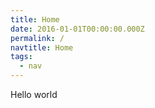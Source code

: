 ```yaml
---
title: Home
date: 2016-01-01T00:00:00.000Z
permalink: /
navtitle: Home
tags:
  - nav
---
```

Hello world
